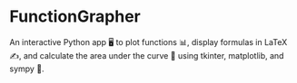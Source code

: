 # FunctionGrapher
An interactive Python app 🖥️ to plot functions 📊, display formulas in LaTeX ✍️, and calculate the area under the curve 📏 using tkinter, matplotlib, and sympy 🔢.
